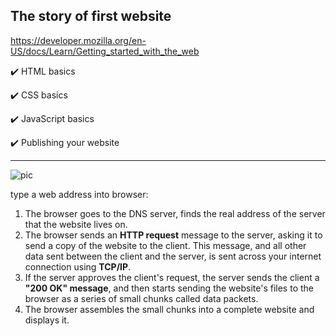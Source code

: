 
## The story of first website

https://developer.mozilla.org/en-US/docs/Learn/Getting_started_with_the_web

✔️ HTML basics

✔️ CSS basics

✔️ JavaScript basics

✔️ Publishing your website

---

<img alt="pic" src="https://mdn.mozillademos.org/files/8973/Client-server.jpg">

type a web address into browser:

1. The browser goes to the DNS server, finds the real address of the server that the website lives on.
2. The browser sends an **HTTP request** message to the server, asking it to send a copy of the website to the client. This message, and all other data sent between the client and the server, is sent across your internet connection using **TCP/IP**.
3. If the server approves the client's request, the server sends the client a **"200 OK" message**, and then starts sending the website's files to the browser as a series of small chunks called data packets.
4. The browser assembles the small chunks into a complete website and displays it.
